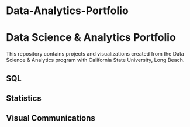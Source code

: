 # Data-Analytics-Portfolio

# Data Science & Analytics Portfolio
This repository contains projects and visualizations created from the Data Science & Analytics program with California State University, Long Beach.

## SQL

## Statistics

## Visual Communications
